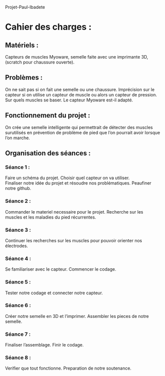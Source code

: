 Projet-Paul-Ibadete
# Cahier des charges :
<h2>Matériels :</h2> 

Capteurs de muscles Myoware, semelle faite avec une imprimante 3D, (scratch pour chaussure ouverte).

<h2>Problèmes :</h2> 

On ne sait pas si on fait une semelle ou une chaussure. Imprécision sur le capteur si on utilise un capteur de muscle ou alors un capteur de pression. Sur quels muscles se baser. Le capteur Myoware est-il adapté. 

<h2>Fonctionnement du projet :</h2>

On crée une semelle intelligente qui permettrait de détecter des muscles surutilisés en prévention de problème de pied que l’on pourrait avoir lorsque l’on marche.

<h2>Organisation des séances :</h2>

<h3>Séance 1 :</h3> 
Faire un schéma du projet.
Choisir quel capteur on va utiliser.<br>
Finaliser notre idée du projet et résoudre nos problématiques.
Peaufiner notre github.

<h3>Séance 2 :</h3>
Commander le materiel necessaire pour le projet.
Recherche sur les muscles et les maladies du pied récurrentes.

<h3>Séance 3 :</h3> 
Continuer les recherches sur les muscles pour pouvoir orienter nos électrodes.

<h3>Séance 4 :</h3> 
Se familiariser avec le capteur.
Commencer le codage.

<h3>Séance 5 :</h3>
Tester notre codage et connecter notre capteur.

<h3>Séance 6 :</h3> 
Créer notre semelle en 3D et l’imprimer.
Assembler les pieces de notre semelle.

<h3>Séance 7 :</h3>
Finaliser l’assemblage.
Finir le codage.

<h3>Séance 8 :</h3> 
Verifier que tout fonctionne.
Preparation de notre soutenance.



